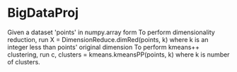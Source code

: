# BigDataProj
Given a dataset 'points' in numpy.array form
To perform dimensionality reduction, run X = DimensionReduce.dimRed(points, k) where k is an integer less than points' original dimension
To perform kmeans++ clustering, run c, clusters = kmeans.kmeansPP(points, k) where k is number of clusters.
